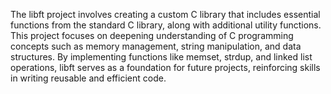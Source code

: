 The libft project involves creating a custom C library that includes essential functions from the standard C library, along with additional utility functions. This project focuses on deepening understanding of C programming concepts such as memory management, string manipulation, and data structures. By implementing functions like memset, strdup, and linked list operations, libft serves as a foundation for future projects, reinforcing skills in writing reusable and efficient code.
